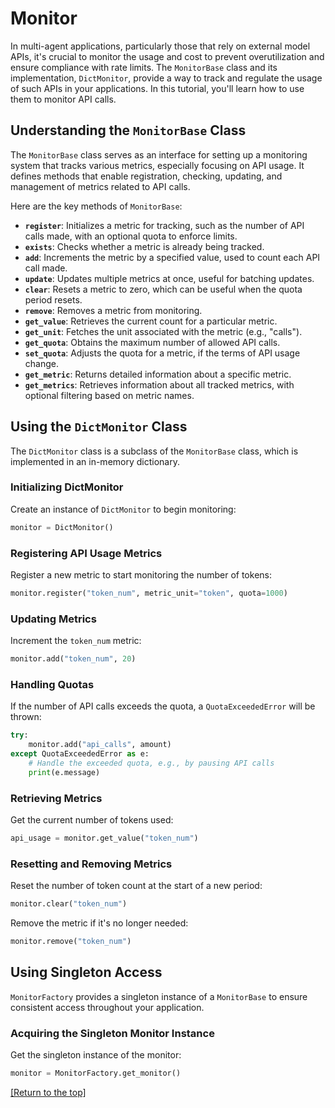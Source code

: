 # Monitor

In multi-agent applications, particularly those that rely on external model APIs, it's crucial to monitor the usage and cost to prevent overutilization and ensure compliance with rate limits. The `MonitorBase` class and its implementation, `DictMonitor`, provide a way to track and regulate the usage of such APIs in your applications. In this tutorial, you'll learn how to use them to monitor API calls.

## Understanding the `MonitorBase` Class

The `MonitorBase` class serves as an interface for setting up a monitoring system that tracks various metrics, especially focusing on API usage. It defines methods that enable registration, checking, updating, and management of metrics related to API calls.

Here are the key methods of `MonitorBase`:

- **`register`**: Initializes a metric for tracking, such as the number of API calls made, with an optional quota to enforce limits.
- **`exists`**: Checks whether a metric is already being tracked.
- **`add`**: Increments the metric by a specified value, used to count each API call made.
- **`update`**: Updates multiple metrics at once, useful for batching updates.
- **`clear`**: Resets a metric to zero, which can be useful when the quota period resets.
- **`remove`**: Removes a metric from monitoring.
- **`get_value`**: Retrieves the current count for a particular metric.
- **`get_unit`**: Fetches the unit associated with the metric (e.g., "calls").
- **`get_quota`**: Obtains the maximum number of allowed API calls.
- **`set_quota`**: Adjusts the quota for a metric, if the terms of API usage change.
- **`get_metric`**: Returns detailed information about a specific metric.
- **`get_metrics`**: Retrieves information about all tracked metrics, with optional filtering based on metric names.

## Using the `DictMonitor` Class

The `DictMonitor` class is a subclass of the `MonitorBase` class, which is implemented in an in-memory dictionary.

### Initializing DictMonitor

Create an instance of `DictMonitor` to begin monitoring:

```python
monitor = DictMonitor()
```

### Registering API Usage Metrics

Register a new metric to start monitoring the number of tokens:

```python
monitor.register("token_num", metric_unit="token", quota=1000)
```

### Updating Metrics

Increment the `token_num` metric:

```python
monitor.add("token_num", 20)
```

### Handling Quotas

If the number of API calls exceeds the quota, a `QuotaExceededError` will be thrown:

```python
try:
    monitor.add("api_calls", amount)
except QuotaExceededError as e:
    # Handle the exceeded quota, e.g., by pausing API calls
    print(e.message)
```

### Retrieving Metrics

Get the current number of tokens used:

```python
api_usage = monitor.get_value("token_num")
```

### Resetting and Removing Metrics

Reset the number of token count at the start of a new period:

```python
monitor.clear("token_num")
```

Remove the metric if it's no longer needed:

```python
monitor.remove("token_num")
```

## Using Singleton Access

`MonitorFactory` provides a singleton instance of a `MonitorBase` to ensure consistent access throughout your application.

### Acquiring the Singleton Monitor Instance

Get the singleton instance of the monitor:

```python
monitor = MonitorFactory.get_monitor()
```



[[Return to the top]](#monitoring-and-logging)